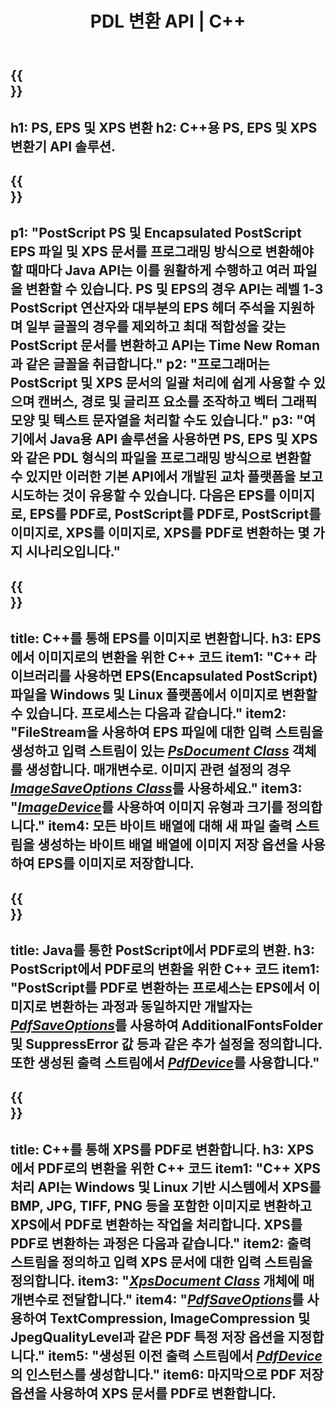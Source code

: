 ﻿---
translation: true
template: /_templates/_conversion-cpp.md
title: PDL 변환 API | C++
url: /cpp/conversion/
description: Aspose.Page PDL 변환 기능이 있는 C++ 라이브러리를 사용하여 PS, EPS 및 XPS를 BMP, JPG, PNG 및 TIFF를 포함한 PDF 및 이미지로 변환합니다.
family: page
platformtag: cpp
feature: conversion
---

{{<section banner>}}
---
h1: PS, EPS 및 XPS 변환
h2: C++용 PS, EPS 및 XPS 변환기 API 솔루션.
---

{{<section overview>}}
---
p1: "PostScript PS 및 Encapsulated PostScript EPS 파일 및 XPS 문서를 프로그래밍 방식으로 변환해야 할 때마다 Java API는 이를 원활하게 수행하고 여러 파일을 변환할 수 있습니다. PS 및 EPS의 경우 API는 레벨 1-3 PostScript 연산자와 대부분의 EPS 헤더 주석을 지원하며 일부 글꼴의 경우를 제외하고 최대 적합성을 갖는 PostScript 문서를 변환하고 API는 Time New Roman과 같은 글꼴을 취급합니다."
p2: "프로그래머는 PostScript 및 XPS 문서의 일괄 처리에 쉽게 사용할 수 있으며 캔버스, 경로 및 글리프 요소를 조작하고 벡터 그래픽 모양 및 텍스트 문자열을 처리할 수도 있습니다."
p3: "여기에서 Java용 API 솔루션을 사용하면 PS, EPS 및 XPS와 같은 PDL 형식의 파일을 프로그래밍 방식으로 변환할 수 있지만 이러한 기본 API에서 개발된 교차 플랫폼을 보고 시도하는 것이 유용할 수 있습니다. 다음은 EPS를 이미지로, EPS를 PDF로, PostScript를 PDF로, PostScript를 이미지로, XPS를 이미지로, XPS를 PDF로 변환하는 몇 가지 시나리오입니다."
---

{{<section feature1>}}
---
title: C++를 통해 EPS를 이미지로 변환합니다.
h3: EPS에서 이미지로의 변환을 위한 C++ 코드
item1: "C++ 라이브러리를 사용하면 EPS(Encapsulated PostScript) 파일을 Windows 및 Linux 플랫폼에서 이미지로 변환할 수 있습니다. 프로세스는 다음과 같습니다."
item2: "FileStream을 사용하여 EPS 파일에 대한 입력 스트림을 생성하고 입력 스트림이 있는 [*PsDocument Class*](https://reference.aspose.com/page/cpp/class/aspose.page.e_p_s.ps_document) 객체를 생성합니다. 매개변수로. 이미지 관련 설정의 경우 [*ImageSaveOptions Class*](https://reference.aspose.com/page/cpp/class/aspose.page.e_p_s.device.image_save_options)를 사용하세요."
item3: "[*ImageDevice*](https://reference.aspose.com/page/cpp/class/aspose.page.e_p_s.device.image_device)를 사용하여 이미지 유형과 크기를 정의합니다."
item4: 모든 바이트 배열에 대해 새 파일 출력 스트림을 생성하는 바이트 배열 배열에 이미지 저장 옵션을 사용하여 EPS를 이미지로 저장합니다.
---


{{<section feature2>}}
---
title: Java를 통한 PostScript에서 PDF로의 변환.
h3: PostScript에서 PDF로의 변환을 위한 C++ 코드
item1: "PostScript를 PDF로 변환하는 프로세스는 EPS에서 이미지로 변환하는 과정과 동일하지만 개발자는 [*PdfSaveOptions*](https://reference.aspose.com/page/cpp/class/aspose.page.e_p_s.device)를 사용하여 AdditionalFontsFolder 및 SuppressError 값 등과 같은 추가 설정을 정의합니다. 또한 생성된 출력 스트림에서 [*PdfDevice*](https://reference.aspose.com/page/cpp/class/aspose.page.e_p_s.device.pdf_device)를 사용합니다."
---

{{<section feature3>}}
---
title: C++를 통해 XPS를 PDF로 변환합니다.
h3: XPS에서 PDF로의 변환을 위한 C++ 코드
item1: "C++ XPS 처리 API는 Windows 및 Linux 기반 시스템에서 XPS를 BMP, JPG, TIFF, PNG 등을 포함한 이미지로 변환하고 XPS에서 PDF로 변환하는 작업을 처리합니다. XPS를 PDF로 변환하는 과정은 다음과 같습니다."
item2: 출력 스트림을 정의하고 입력 XPS 문서에 대한 입력 스트림을 정의합니다.
item3: "[*XpsDocument Class*](https://reference.aspose.com/page/cpp/class/aspose.page.x_p_s.xps_document) 개체에 매개변수로 전달합니다."
item4: "[*PdfSaveOptions*](https://reference.aspose.com/page/cpp/class/aspose.page.x_p_s.presentation.pdf.pdf_save_options)를 사용하여 TextCompression, ImageCompression 및 JpegQualityLevel과 같은 PDF 특정 저장 옵션을 지정합니다."
item5: "생성된 이전 출력 스트림에서 [*PdfDevice*](https://reference.aspose.com/page/cpp/class/aspose.page.x_p_s.presentation.pdf.pdf_device)의 인스턴스를 생성합니다."
item6: 마지막으로 PDF 저장 옵션을 사용하여 XPS 문서를 PDF로 변환합니다.
---

